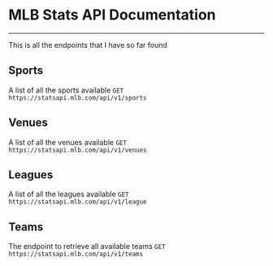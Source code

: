 # MLB Stats API Documentation
---

This is all the endpoints that I have so far found

## Sports
A list of all the sports available
`GET https://statsapi.mlb.com/api/v1/sports`

## Venues
A list of all the venues available
`GET https://statsapi.mlb.com/api/v1/venues`

## Leagues
A list of all the leagues available
`GET https://statsapi.mlb.com/api/v1/league`

## Teams
The endpoint to retrieve all available teams
`GET https://statsapi.mlb.com/api/v1/teams`

